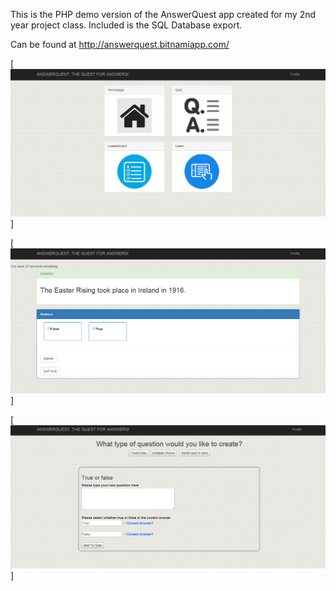This is the PHP demo version of the AnswerQuest app created for my 2nd year project class. 
Included is the SQL Database export.

Can be found at http://answerquest.bitnamiapp.com/

[![AnswerQuest profile](https://raw.githubusercontent.com/nathanryan/answerquest/master/img/screenshots/profile.PNG)]

[![AnswerQuest quiz](https://raw.githubusercontent.com/nathanryan/answerquest/master/img/screenshots/quiz.PNG)]

[![AnswerQuest teacher](https://raw.githubusercontent.com/nathanryan/answerquest/master/img/screenshots/teacher.PNG)]

